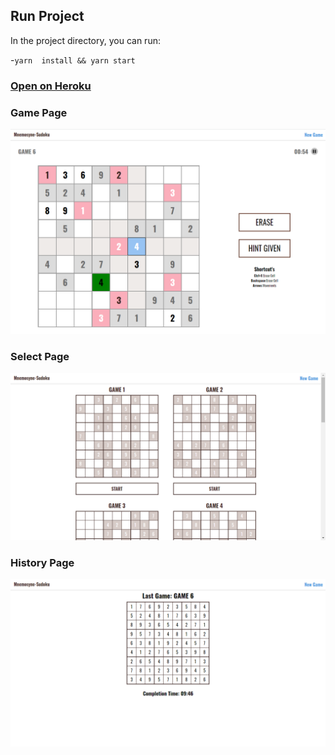 ## Run Project 
In the project directory, you can run:

-`yarn  install && yarn start`

### <a href="https://mnemosyne-sudoku.herokuapp.com/">Open on Heroku</a>

### Game Page
![alt text](https://github.com/metinfilz/mnemosyne-sudoku/blob/maing/image/game-page.png?raw=true)
### Select Page
![alt text](https://github.com/metinfilz/mnemosyne-sudoku/blob/maing/image/select-page.png?raw=true)
### History Page
![alt text](https://github.com/metinfilz/mnemosyne-sudoku/blob/maing/image/history-page.png?raw=true)

